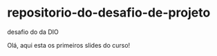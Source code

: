 # repositorio-do-desafio-de-projeto
desafio do da DIO

Olá, aqui esta os primeiros slides do curso!
